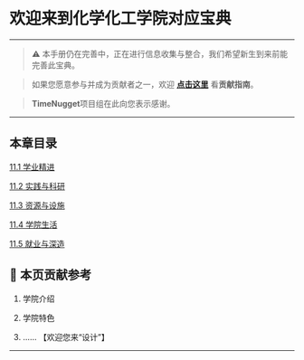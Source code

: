 # 欢迎来到化学化工学院对应宝典

---

> ⚠️ 本手册仍在完善中，正在进行信息收集与整合，我们希望新生到来前能完善此宝典。  

> 如果您愿意参与并成为贡献者之一，欢迎 **[点击这里](/CONTRIBUTING.md)** 看**贡献指南**。

> **TimeNugget**项目组在此向您表示感谢。

---

## 本章目录

[11.1 学业精进](/SurvivalManual/ujn/Second/11/one.md)

[11.2 实践与科研](/SurvivalManual/ujn/Second/11/two.md)

[11.3 资源与设施](/SurvivalManual/ujn/Second/11/three.md)

[11.4 学院生活](/SurvivalManual/ujn/Second/11/four.md)

[11.5 就业与深造](/SurvivalManual/ujn/Second/11/five.md)

## 📌 本页贡献参考

1. 学院介绍  

2. 学院特色  

3. ……  【欢迎您来“设计”】

---
